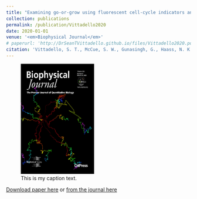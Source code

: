 ```yaml
---
title: "Examining go-or-grow using fluorescent cell-cycle indicators and cell-cycle-inhibiting drugs"
collection: publications
permalink: /publication/Vittadello2020
date: 2020-01-01
venue: '<em>Biophysical Journal</em>'
# paperurl: 'http://DrSeanTVittadello.github.io/files/Vittadello2020.pdf'
citation: 'Vittadello, S. T., McCue, S. W., Gunasingh, G., Haass, N. K., and Simpson, M. J. Examining go-or-grow using fluorescent cell-cycle indicators and cell-cycle-inhibiting drugs. <em>Biophysical Journal</em>, 2020, <strong>118</strong>, 1243-1247.'
---
```

<figure>
  <img src="/images/BJcover.jpg" alt="Cover image" width="200" height = "300"/>
  <figcaption>This is my caption text.</figcaption>
</figure>

[Download paper here](http://DrSeanTVittadello.github.io/files/Vittadello2020.pdf) or [from the journal here](https://www.sciencedirect.com/science/article/pii/S0006349520301119)
